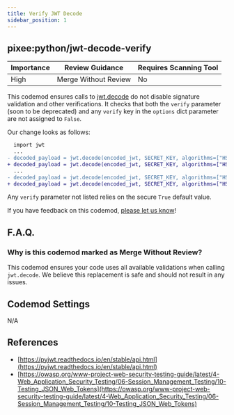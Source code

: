 ```yaml
---
title: Verify JWT Decode
sidebar_position: 1
---
```


## pixee:python/jwt-decode-verify

| Importance | Review Guidance      | Requires Scanning Tool |
|------------|----------------------|------------------------|
| High       | Merge Without Review | No                     |

This codemod ensures calls to [jwt.decode](https://pyjwt.readthedocs.io/en/stable/api.html#jwt.decode) do not disable signature validation and other verifications. It checks that both the `verify` parameter (soon to be deprecated) and any `verify` key in the `options` dict parameter are not assigned to `False`.

Our change looks as follows:

```diff
  import jwt
  ...
- decoded_payload = jwt.decode(encoded_jwt, SECRET_KEY, algorithms=["HS256"], verify=False)
+ decoded_payload = jwt.decode(encoded_jwt, SECRET_KEY, algorithms=["HS256"], verify=True)
  ...
- decoded_payload = jwt.decode(encoded_jwt, SECRET_KEY, algorithms=["HS256"], options={"verify_signature": False, "verify_exp": False})
+ decoded_payload = jwt.decode(encoded_jwt, SECRET_KEY, algorithms=["HS256"], options={"verify_signature": True, "verify_exp": True})
```

Any `verify` parameter not listed relies on the secure `True` default value.

If you have feedback on this codemod, [please let us know](mailto:feedback@pixee.ai)!

## F.A.Q.

### Why is this codemod marked as Merge Without Review?

This codemod ensures your code uses all available validations when calling `jwt.decode`. We believe this replacement is safe and should not result in any issues.

## Codemod Settings

N/A

## References

* [https://pyjwt.readthedocs.io/en/stable/api.html](https://pyjwt.readthedocs.io/en/stable/api.html)
* [https://owasp.org/www-project-web-security-testing-guide/latest/4-Web_Application_Security_Testing/06-Session_Management_Testing/10-Testing_JSON_Web_Tokens](https://owasp.org/www-project-web-security-testing-guide/latest/4-Web_Application_Security_Testing/06-Session_Management_Testing/10-Testing_JSON_Web_Tokens)
